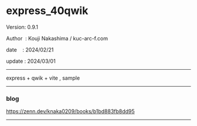 ﻿# express_40qwik

 Version: 0.9.1

 Author  : Kouji Nakashima / kuc-arc-f.com

 date    : 2024/02/21

 update : 2024/03/01

***

express + qwik + vite , sample

***
### blog

https://zenn.dev/knaka0209/books/b1bd883fb8dd95

***

